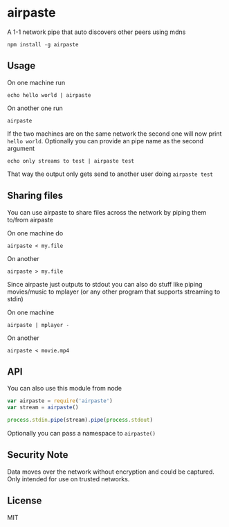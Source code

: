 # airpaste

A 1-1 network pipe that auto discovers other peers using mdns

```
npm install -g airpaste
```

## Usage

On one machine run

```
echo hello world | airpaste
```

On another one run

```
airpaste
```

If the two machines are on the same network the second one will now print `hello world`.
Optionally you can provide an pipe name as the second argument

```
echo only streams to test | airpaste test
```

That way the output only gets send to another user doing `airpaste test`

## Sharing files

You can use airpaste to share files across the network by piping them to/from airpaste

On one machine do

```
airpaste < my.file
```

On another

```
airpaste > my.file
```

Since airpaste just outputs to stdout you can also do stuff like piping movies/music to mplayer (or any other program that supports streaming to stdin)

On one machine

```
airpaste | mplayer -
```

On another

```
airpaste < movie.mp4
```

## API

You can also use this module from node

``` js
var airpaste = require('airpaste')
var stream = airpaste()

process.stdin.pipe(stream).pipe(process.stdout)
```

Optionally you can pass a namespace to `airpaste()`

## Security Note

Data moves over the network without encryption and could be captured. Only intended for use on trusted networks.

## License

MIT
